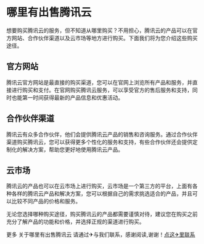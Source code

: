 # 哪里有出售腾讯云

想要购买腾讯云的服务，但不知道从哪里购买？不用担心，腾讯云的产品可以在官方网站、合作伙伴渠道以及云市场等地方进行购买。下面我们将为您介绍这些购买途径。

## 官方网站

腾讯云官方网站是最直接的购买渠道，您可以在官网上浏览所有产品和服务，并直接进行购买和支付。在官网购买腾讯云服务，可以享受官方的售后服务和支持，同时也能第一时间获得最新的产品信息和优惠活动。

## 合作伙伴渠道

腾讯云有众多合作伙伴，他们会提供腾讯云产品的销售和咨询服务。通过合作伙伴渠道购买腾讯云，您可以获得更多个性化的服务和支持，有些合作伙伴还会提供定制化的解决方案，帮助您更好地使用腾讯云产品。

## 云市场

腾讯云的产品也可以在云市场上进行购买，云市场是一个第三方的平台，上面有各种各样的腾讯云产品和解决方案，您可以根据自己的需求挑选适合的产品，并且可以比较不同产品的价格和服务。

无论您选择哪种购买途径，购买腾讯云的产品都需要谨慎对待，建议您在购买之前充分了解产品的功能和价格，并选择正规的渠道进行购买。

更多 关于哪里有出售腾讯云 请通过✈与我们联系，感谢阅读,谢谢！[点这✈里联系](https://acc.k02.cc)